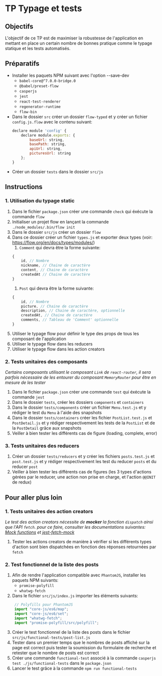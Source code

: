 # TP Typage et tests

## Objectifs

L'objectif de ce TP est de maximiser la robustesse de l'application en mettant en place un certain nombre de bonnes pratique comme le typage statique et les tests automatisés.

## Préparatifs

- Installer les paquets NPM suivant avec l'option --save-dev
    - `babel-core@^7.0.0-bridge.0`
    - `@babel/preset-flow`
    - `casperjs`
    - `jest`
    - `react-test-renderer`
    - `regenerator-runtime`
    - `flow-bin`
- Dans le dossier `src` créer un dossier `flow-typed` et y créer un fichier `config.js.flow` avec le contenu suivant:
    ```js
    declare module 'config' {
        declare module.exports: {
            baseUrl: string,
            basePath: string,
            apiUrl: string,
            picturesUrl: string
        };
    }
    ```
- Créer un dossier `tests` dans le dossier `src/js`

## Instructions

### 1. Utilisation du typage static


1. Dans le fichier `package.json` créer une commande `check` qui éxécute la commande `flow` 
2. Initialiser un projet flow en lançant la commande `./node_modules/.bin/flow init`
3. Dans le dossier `src/js` créer un dossier `flow`
4. Dans ce dossier créer un fichier `types.js` et exporter deux types (voir: https://flow.org/en/docs/types/modules/)
    1. `Comment` qui devra être la forme suivante:
    ```js
    {
        id, // Nombre
        nickname, // Chaine de caractère
        content, // Chaine de caractère
        createdAt // Chaine de caractère
    }
    ```
    1. `Post` qui devra être la forme suivante:
    ```js
    {
        id, // Nombre
        picture, // Chaine de caractère
        description, // Chaine de caractère, optionnelle
        createdAt, // Chaine de caractère
        comments, // Tableau de 'Comment' optionnelle
    }
    ```
5. Utiliser le typage flow pour définir le type des props de tous les composant de l'application
6. Utiliser le typage flow dans les reducers
7. Utiliser le typage flow dans les action creators


### 2. Tests unitaires des composants

_Certains composants utilisant le composant `Link` de `react-router`, il sera parfois nécessaire de les entourer du composant `MemoryRouter` pour être en mesure de les tester_


1. Dans le fichier `package.json` créer une commande `test` qui éxécute la commande `jest`
2. Dans le dossier `tests`, créer les dossiers `components` et `containers`
3. Dans le dossier `tests/components` créer un fichier `Menu.test.js` et y rédiger le test du `Menu` à l'aide des snapshots
4. Dans le dossier `tests/containers` créer les fichier `PostList.test.js` et `PostDetail.js` et y rédiger respectivement les tests de la `PostList` et de la `PostDetail` grâce aux snapshots
5. Veiller à bien tester les différents cas de figure (loading, complete, error)

### 3. Tests unitaires des reducers

1. Créer un dossier `tests/reducers` et y créer les fichiers `posts.test.js` et `post.test.js` et y rédiger respectivement les test du reducer `posts` et du reducer `post`
2. Veiller à bien tester les différents cas de figures (les 3 types d'actions gérées par le reducer, une action non prise en charge, et l'action `@@INIT` de redux)

## Pour aller plus loin

### 1. Tests unitaires des action creators

_Le test des action creators nécessite de **mocker** la fonction `dispatch` ainsi que l'API `fetch`. pour ce faire, consulter les documentations suivantes: [Mock functions](https://jestjs.io/docs/en/mock-functions) et [jest-fetch-mock](https://github.com/jefflau/jest-fetch-mock)_

1. Tester les actions creators de manière à vérifier si les différents types d'action sont bien dispatchées en fonction des réponses retournées par `fetch`

### 2. Test fonctionnel de la liste des posts

1. Afin de rendre l'application compatible avec `PhantomJS`, installer les paquets NPM suivants:
    - `promise-polyfill`
    - `whatwg-fetch`
2. Dans le fichier `src/js/index.js` importer les éléments suivants:
   ```js
    // Polyfills pour PhantomJS
    import "core-js/es6/map";
    import "core-js/es6/set";
    import "whatwg-fetch";
    import "promise-polyfill/src/polyfill";
   ```
3. Créer le test fonctionnel de la liste des posts dans le fichier `src/js/functional-tests/post-list.js`
4. Tester dans un premier temps que le nombres de posts affiché sur la page est correct puis tester la soumission du formulaire de recherche et retester que le nombre de posts est correct
5. Créer une commande `functional-test` associé à la commande `casperjs test ./js/functional-tests` dans le `package.json`
6. Lancer le test grâce à la commande `npm run functional-tests`